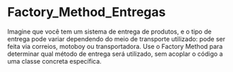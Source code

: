 # Factory_Method_Entregas

Imagine que você tem um sistema de entrega de produtos, e o tipo de entrega pode variar dependendo do meio de transporte utilizado: pode ser feita via correios, motoboy ou transportadora. Use o Factory Method para determinar qual método de entrega será utilizado, sem acoplar o código a uma classe concreta específica.
